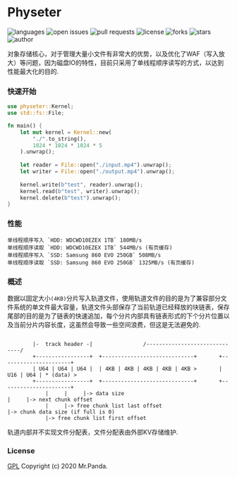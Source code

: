 # Physeter

![languages](https://img.shields.io/github/languages/top/quasipaa/Physeter)
![open issues](https://img.shields.io/github/issues/quasipaa/Physeter)
![pull requests](https://img.shields.io/github/issues-pr/quasipaa/Physeter)
![license](https://img.shields.io/github/license/quasipaa/Physeter)
![forks](https://img.shields.io/github/forks/quasipaa/Physeter)
![stars](https://img.shields.io/github/stars/quasipaa/Physeter)
![author](https://img.shields.io/badge/author-Mr.Panda-read)

对象存储核心，对于管理大量小文件有非常大的优势，以及优化了WAF（写入放大）等问题，因为磁盘IO的特性，目前只采用了单线程顺序读写的方式，以达到性能最大化的目的.


### 快速开始

```rust
use physeter::Kernel;
use std::fs::File;

fn main() {
    let mut kernel = Kernel::new(
        "./".to_string(), 
        1024 * 1024 * 1024 * 5
    ).unwrap();
    
    let reader = File::open("./input.mp4").unwrap();
    let writer = File::open("./output.mp4").unwrap();
    
    kernel.write(b"test", reader).unwrap();
    kernel.read(b"test", writer).unwrap();
    kernel.delete(b"test").unwrap();
}
```


### 性能
```
单线程顺序写入 `HDD: WDCWD10EZEX 1TB` 180MB/s  
单线程顺序读取 `HDD: WDCWD10EZEX 1TB` 544MB/s (有页缓存)
单线程顺序写入 `SSD: Samsung 860 EVO 250GB` 508MB/s  
单线程顺序读取 `SSD: Samsung 860 EVO 250GB` 1325MB/s (有页缓存)
```


### 概述

数据以固定大小`(4KB)`分片写入轨道文件，使用轨道文件的目的是为了兼容部分文件系统的单文件最大容量，轨道文件头部保存了当前轨道已经释放的块链表，保存尾部的目的是为了链表的快速追加，每个分片内部具有链表形式的下个分片位置以及当前分片内容长度，这虽然会导致一些空间浪费，但这是无法避免的.

```
    
        |-  track header -|                /------------------------------/
        +-----------------+  +-----------------------------+       +----------------------+
        | U64 | U64 | U64 |  | 4KB | 4KB | 4KB | 4KB | 4KB >       | U16 | U64 | * (data) >
        +-----------------+  +-----------------------------+       +----------------------+
            |     |     |-> data size                                  |     |-> next chunk offset
            |     |-> free chunk list last offset                      |-> chunk data size (if full is 0)
            |-> free chunk list first offset
```

轨道内部并不实现文件分配表，文件分配表由外部KV存储维护.

### License
[GPL](./LICENSE)
Copyright (c) 2020 Mr.Panda.